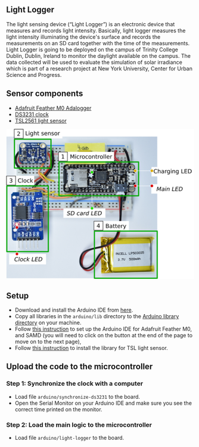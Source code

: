 Light Logger
------
The light sensing device (“Light Logger”) is an electronic device that measures and records light intensity. Basically, light logger measures the light intensity illuminating the device's surface and records the measurements on an SD card together with the time of the measurements. Light Logger is going to be deployed on the campus of Trinity College Dublin, Dublin, Ireland to monitor the daylight available on the campus. The data collected will be used to evaluate the simulation of solar irradiance which is part of a research project at New York University, Center for Urban Science and Progress. 

## Sensor components
- [Adafruit Feather M0 Adalogger](https://www.adafruit.com/product/2796)
- [DS3231 clock](https://datasheets.maximintegrated.com/en/ds/DS3231.pdf)
- [TSL2561 light sensor](https://www.adafruit.com/product/439)

![sensor-image](img/sensor.png "Light Logger")

## Setup
- Download and install the Arduino IDE from [here](https://www.arduino.cc/en/Main/Software).
- Copy all libraries in the `arduino/lib` directory to the [Arduino library directory](https://www.arduino.cc/en/Guide/Libraries#toc5) on your machine.
- Follow [this instruction](https://learn.adafruit.com/adafruit-feather-m0-adalogger/setup) to set up the Arduino IDE for Adafruit Feather M0, and SAMD (you will need to click on the button at the end of the page to move on to the next page), 
- Follow [this instruction](https://learn.adafruit.com/tsl2561/arduino-code) to install the library for TSL light sensor.

## Upload the code to the microcontroller
### Step 1: Synchronize the clock with a computer
- Load file `arduino/synchronize-ds3231` to the board.
- Open the Serial Monitor on your Arduino IDE and make sure you see the correct time printed on the monitor.

### Step 2: Load the main logic to the microcontroller
- Load file `arduino/light-logger` to the board.


